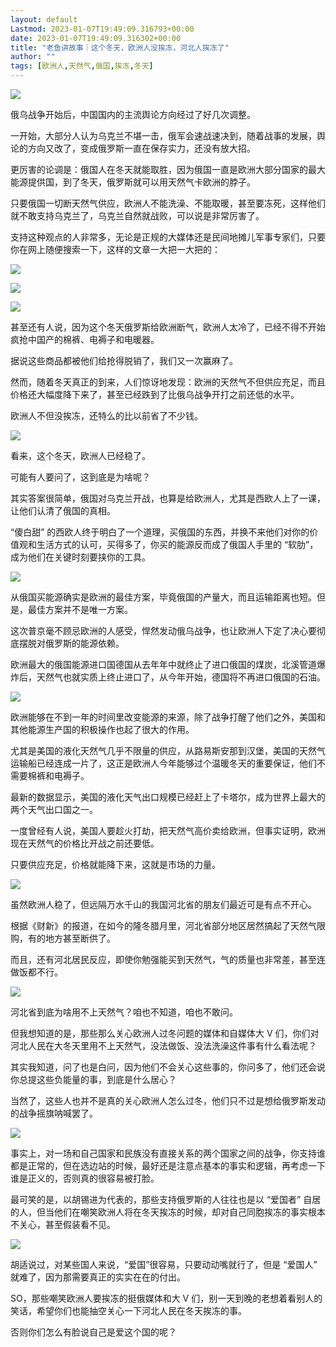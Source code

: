 ```yaml
---
layout: default
Lastmod: 2023-01-07T19:49:09.316793+00:00
date: 2023-01-07T19:49:09.316302+00:00
title: "老鱼讲故事｜这个冬天，欧洲人没挨冻，河北人挨冻了"
author: ""
tags: [欧洲人,天然气,俄国,挨冻,冬天]
---
```


![](https://images.weserv.nl/?url=https%3A//chinadigitaltimes.net/chinese/files/2023/01/image-1673088210362.png)

俄乌战争开始后，中国国内的主流舆论方向经过了好几次调整。

一开始，大部分人认为乌克兰不堪一击，俄军会速战速决到，随着战事的发展，舆论的方向又改了，变成俄罗斯一直在保存实力，还没有放大招。

更厉害的论调是：俄国人在冬天就能取胜，因为俄国一直是欧洲大部分国家的最大能源提供国，到了冬天，俄罗斯就可以用天然气卡欧洲的脖子。

只要俄国一切断天然气供应，欧洲人不能洗澡、不能取暖，甚至要冻死，这样他们就不敢支持乌克兰了，乌克兰自然就战败，可以说是非常厉害了。

支持这种观点的人非常多，无论是正规的大媒体还是民间地摊儿军事专家们，只要你在网上随便搜索一下，这样的文章一大把一大把的：

![](https://images.weserv.nl/?url=https%3A//chinadigitaltimes.net/chinese/files/2023/01/image-1673088226904.png)

  

![](https://images.weserv.nl/?url=https%3A//chinadigitaltimes.net/chinese/files/2023/01/image-1673088246813.png)

  

![](https://images.weserv.nl/?url=https%3A//chinadigitaltimes.net/chinese/files/2023/01/image-1673088882155.png)

甚至还有人说，因为这个冬天俄罗斯给欧洲断气，欧洲人太冷了，已经不得不开始疯抢中国产的棉裤、电褥子和电暖器。

据说这些商品都被他们给抢得脱销了，我们又一次赢麻了。

然而，随着冬天真正的到来，人们惊讶地发现：欧洲的天然气不但供应充足，而且价格还大幅度降下来了，甚至已经跌到了比俄乌战争开打之前还低的水平。

欧洲人不但没挨冻，还特么的比以前省了不少钱。

![](https://images.weserv.nl/?url=https%3A//chinadigitaltimes.net/chinese/files/2023/01/image-1673088986580.png)

看来，这个冬天，欧洲人已经稳了。

可能有人要问了，这到底是为啥呢？

其实答案很简单，俄国对乌克兰开战，也算是给欧洲人，尤其是西欧人上了一课，让他们认清了俄国的真相。

“傻白甜” 的西欧人终于明白了一个道理，买俄国的东西，并换不来他们对你的价值观和生活方式的认可，买得多了，你买的能源反而成了俄国人手里的 “软肋”，成为他们在关键时刻要挟你的工具。

![](https://images.weserv.nl/?url=https%3A//chinadigitaltimes.net/chinese/files/2023/01/image-1673089002291.png)

从俄国买能源确实是欧洲的最佳方案，毕竟俄国的产量大，而且运输距离也短。但是，最佳方案并不是唯一方案。

这次普京毫不顾忌欧洲的人感受，悍然发动俄乌战争，也让欧洲人下定了决心要彻底摆脱对俄罗斯的能源依赖。

欧洲最大的俄国能源进口国德国从去年年中就终止了进口俄国的煤炭，北溪管道爆炸后，天然气也就实质上终止进口了，从今年开始，德国将不再进口俄国的石油。

![](https://images.weserv.nl/?url=https%3A//chinadigitaltimes.net/chinese/files/2023/01/image-1673089012466.png)

欧洲能够在不到一年的时间里改变能源的来源，除了战争打醒了他们之外，美国和其他能源生产国的积极操作也起了很大的作用。

尤其是美国的液化天然气几乎不限量的供应，从路易斯安那到汉堡，美国的天然气运输船已经连成一片了，这正是欧洲人今年能够过个温暖冬天的重要保证，他们不需要棉裤和电褥子。

最新的数据显示，美国的液化天气出口规模已经赶上了卡塔尔，成为世界上最大的两个天气出口国之一。

一度曾经有人说，美国人要趁火打劫，把天然气高价卖给欧洲，但事实证明，欧洲现在天然气的价格比开战之前还要低。

只要供应充足，价格就能降下来，这就是市场的力量。

![](https://images.weserv.nl/?url=https%3A//chinadigitaltimes.net/chinese/files/2023/01/image-1673089023078.png)

虽然欧洲人稳了，但远隔万水千山的我国河北省的朋友们最近可是有点不开心。

根据《财新》的报道，在如今的隆冬腊月里，河北省部分地区居然搞起了天然气限购，有的地方甚至断供了。

而且，还有河北居民反应，即使你勉强能买到天然气，气的质量也非常差，甚至连做饭都不行。

![](https://images.weserv.nl/?url=https%3A//chinadigitaltimes.net/chinese/files/2023/01/image-1673089033298.png)

河北省到底为啥用不上天然气？咱也不知道，咱也不敢问。

但我想知道的是，那些那么关心欧洲人过冬问题的媒体和自媒体大 V 们，你们对河北人民在大冬天里用不上天然气，没法做饭、没法洗澡这件事有什么看法呢？

其实我知道，问了也是白问，因为他们不会关心这些事的，你问多了，他们还会说你总提这些负能量的事，到底是什么居心？

当然了，这些人也并不是真的关心欧洲人怎么过冬，他们只不过是想给俄罗斯发动的战争摇旗呐喊罢了。

![](https://images.weserv.nl/?url=https%3A//chinadigitaltimes.net/chinese/files/2023/01/image-1673089041891.png)

事实上，对一场和自己国家和民族没有直接关系的两个国家之间的战争，你支持谁都是正常的，但在选边站的时候，最好还是注意点基本的事实和逻辑，再考虑一下谁是正义的，否则真的很容易被打脸。

最可笑的是，以胡锡进为代表的，那些支持俄罗斯的人往往也是以 “爱国者” 自居的人，但当他们在嘲笑欧洲人将在冬天挨冻的时候，却对自己同胞挨冻的事实根本不关心，甚至假装看不见。

![](https://images.weserv.nl/?url=https%3A//chinadigitaltimes.net/chinese/files/2023/01/image-1673089049430.png)

胡适说过，对某些国人来说，“爱国”很容易，只要动动嘴就行了，但是 “爱国人” 就难了，因为那需要真正的实实在在的付出。

SO，那些嘲笑欧洲人要挨冻的挺俄媒体和大 V 们，别一天到晚的老想着看别人的笑话，希望你们也能抽空关心一下河北人民在冬天挨冻的事。

否则你们怎么有脸说自己是爱这个国的呢？


